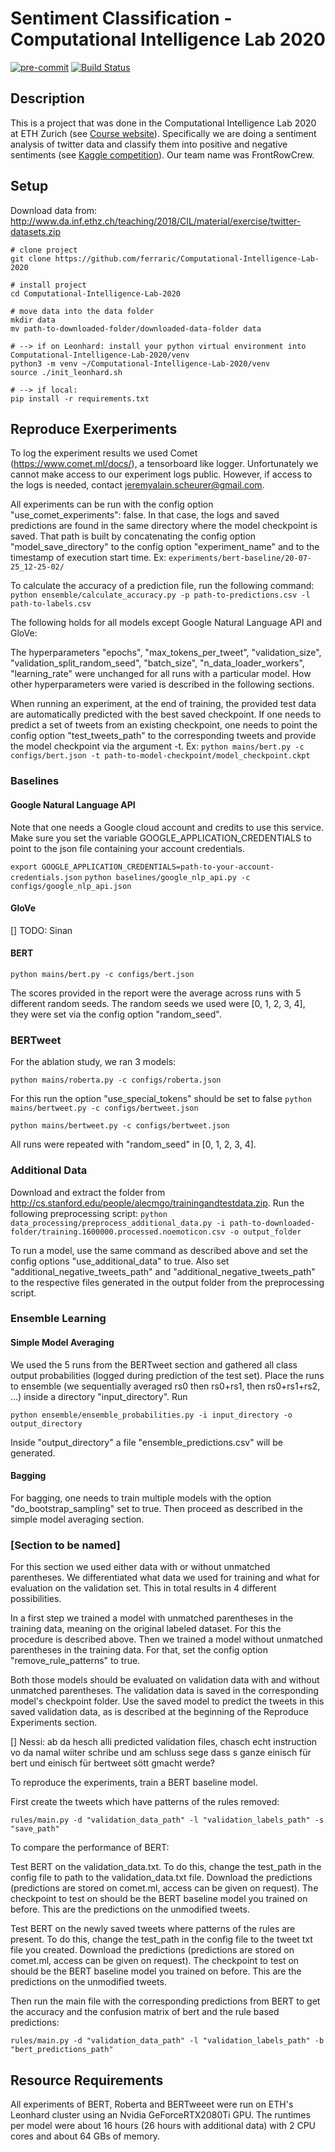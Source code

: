 # Sentiment Classification - Computational Intelligence Lab 2020

[![pre-commit](https://img.shields.io/badge/pre--commit-enabled-brightgreen?logo=pre-commit&logoColor=white)](https://github.com/pre-commit/pre-commit) [![Build Status](https://travis-ci.com/ferraric/Computational-Intelligence-Lab-2020.svg?token=T9puYMxv2xj4sUZv4Vzc&branch=master)](https://travis-ci.com/ferraric/Computational-Intelligence-Lab-2020)

## Description   
This is a project that was done in the Computational Intelligence Lab 2020 at ETH Zurich (see [Course website](http://www.da.inf.ethz.ch/teaching/2020/CIL/)).
Specifically we are doing a sentiment analysis of twitter data and classify them into positive and negative sentiments (see [Kaggle competition](https://www.kaggle.com/c/cil-text-classification-2020)). Our team name was FrontRowCrew.

## Setup 
Download data from: http://www.da.inf.ethz.ch/teaching/2018/CIL/material/exercise/twitter-datasets.zip

```
# clone project   
git clone https://github.com/ferraric/Computational-Intelligence-Lab-2020   

# install project   
cd Computational-Intelligence-Lab-2020    

# move data into the data folder
mkdir data
mv path-to-downloaded-folder/downloaded-data-folder data

# --> if on Leonhard: install your python virtual environment into Computational-Intelligence-Lab-2020/venv
python3 -m venv ~/Computational-Intelligence-Lab-2020/venv
source ./init_leonhard.sh

# --> if local: 
pip install -r requirements.txt

 ```  

## Reproduce Exerperiments
To log the experiment results we used Comet (https://www.comet.ml/docs/), a tensorboard like logger. Unfortunately we cannot make access to our experiment logs public. However, if access to the logs is needed, contact jeremyalain.scheurer@gmail.com.

All experiments can be run with the config option "use_comet_experiments": false. In that case, the logs and saved predictions are found in the same directory where the model checkpoint is saved. That path is built by concatenating the config option "model_save_directory" to the config option "experiment_name" and to the timestamp of execution start time. 
Ex: ```experiments/bert-baseline/20-07-25_12-25-02/```

To calculate the accuracy of a prediction file, run the following command:
```python ensemble/calculate_accuracy.py -p path-to-predictions.csv -l path-to-labels.csv```

The following holds for all models except Google Natural Language API and GloVe:

The hyperparameters "epochs", "max_tokens_per_tweet", "validation_size", "validation_split_random_seed", "batch_size", "n_data_loader_workers", "learning_rate" were unchanged for all runs with a particular model. How other hyperparameters were varied is described in the following sections.

When running an experiment, at the end of training, the provided test data are automatically predicted with the best saved checkpoint. If one needs to predict a set of tweets from an existing checkpoint, one needs to point the config option "test_tweets_path" to the corresponding tweets and provide the model checkpoint via the argument -t. Ex:
```python mains/bert.py -c configs/bert.json -t path-to-model-checkpoint/model_checkpoint.ckpt```

### Baselines

#### Google Natural Language API

Note that one needs a Google cloud account and credits to use this service. Make sure you set the variable GOOGLE_APPLICATION_CREDENTIALS to point to the json file containing your account credentials.

```export GOOGLE_APPLICATION_CREDENTIALS=path-to-your-account-credentials.json```
```python baselines/google_nlp_api.py -c configs/google_nlp_api.json```


#### GloVe

[] TODO: Sinan

#### BERT

```python mains/bert.py -c configs/bert.json```

The scores provided in the report were the average across runs with 5 different random seeds. The random seeds we used were [0, 1, 2, 3, 4], they were set via the config option "random_seed".

### BERTweet
For the ablation study, we ran 3 models:

```python mains/roberta.py -c configs/roberta.json```

For this run the option "use_special_tokens" should be set to false
```python mains/bertweet.py -c configs/bertweet.json```

```python mains/bertweet.py -c configs/bertweet.json```

All runs were repeated with "random_seed" in [0, 1, 2, 3, 4].

### Additional Data

Download and extract the folder from http://cs.stanford.edu/people/alecmgo/trainingandtestdata.zip. Run the following preprocessing script:
```python data_processing/preprocess_additional_data.py -i path-to-downloaded-folder/training.1600000.processed.noemoticon.csv -o output_folder ```

To run a model, use the same command as described above and set the config options "use_additional_data" to true. Also set "additional_negative_tweets_path" and "additional_negative_tweets_path" to the respective files generated in the output folder from the preprocessing script.

### Ensemble Learning

#### Simple Model Averaging

We used the 5 runs from the BERTweet section and gathered all class output probabilities (logged during prediction of the test set). 
Place the runs to ensemble (we sequentially averaged rs0 then rs0+rs1, then rs0+rs1+rs2, ...) inside a directory "input_directory". Run

```python ensemble/ensemble_probabilities.py -i input_directory -o output_directory```

Inside "output_directory" a file "ensemble_predictions.csv" will be generated.

#### Bagging

For bagging, one needs to train multiple models with the option "do_bootstrap_sampling" set to true. Then proceed as described in the simple model averaging section.

### [Section to be named]
For this section we used either data with or without unmatched parentheses. We differentiated what data we used for training and what for evaluation on the validation set. This in total results in 4 different possibilities.

In a first step we trained a model with unmatched parentheses in the training data, meaning on the original labeled dataset. For this the procedure is described above. Then we trained a model without unmatched parentheses in the training data. For that, set the config option "remove_rule_patterns" to true.

Both those models should be evaluated on validation data with and without unmatched parentheses. The validation data is saved in the corresponding model's checkpoint folder. Use the saved model to predict the tweets in this saved validation data, as is described at the beginning of the Reproduce Experiments section.

[] Nessi: ab da hesch alli predicted validation files, chasch echt instruction vo da namal wiiter schribe und am schluss sege dass s ganze einisch für bert und einisch für bertweet sött gmacht werde?


To reproduce the experiments, train a BERT baseline model. 

First create the tweets which have patterns of the rules removed:

```rules/main.py -d "validation_data_path" -l "validation_labels_path" -s "save_path"```


To compare the performance of BERT:

Test BERT on the validation_data.txt. To do this, change the test_path in the config file to path to the validation_data.txt file. Download the predictions (predictions are stored on comet.ml, access can be given on request). The checkpoint to test on should be the BERT baseline model you trained on before. This are the predictions on the unmodified tweets. 

Test BERT on the newly saved tweets where patterns of the rules are present. To do this, change the test_path in the config file to the tweet txt file you created. Download the predictions (predictions are stored on comet.ml, access can be given on request). The checkpoint to test on should be the BERT baseline model you trained on before. This are the predictions on the unmodified tweets. 


Then run the main file with the corresponding predictions from BERT to get the accuracy and the confusion matrix of bert and the rule based predictions: 

```rules/main.py -d "validation_data_path" -l "validation_labels_path" -b "bert_predictions_path"```


## Resource Requirements

All experiments of BERT, Roberta and BERTweeet were run on ETH's Leonhard cluster using an Nvidia GeForceRTX2080Ti GPU. The runtimes per model were about 16 hours (26 hours with additional data) with 2 CPU cores and about 64 GBs of memory.
